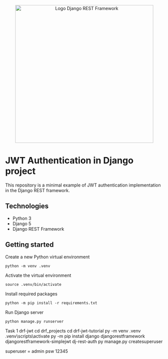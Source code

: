 <p align="center">
    <img src=".github/public/drf-logo.jpg" alt="Logo Django REST Framework" width="440"/>
</p>

# JWT Authentication in Django project

This repository is a minimal example of JWT authentication implementation in the Django REST framework.

## Technologies

 - Python 3
 - Django 5
 - Django REST Framework

## Getting started

Create a new Python virtual environment
```shell
python -m venv .venv
```

Activate the virtual environment
```shell
source .venv/bin/activate
```

Install required packages
```shell
python -m pip install -r requirements.txt
```

Run Django server
```shell
python manage.py runserver
```


Task 1 drf-jwt
cd drf_projects
cd drf-jwt-tutorial
py -m venv .venv
.venv\scripts\activate
py -m pip install django  djangorestframework djangorestframework-simplejwt dj-rest-auth
py manage.py createsuperuser

superuser = admin
psw 12345
